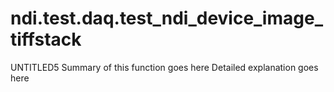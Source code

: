 # ndi.test.daq.test_ndi_device_image_tiffstack

 UNTITLED5 Summary of this function goes here
    Detailed explanation goes here
